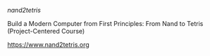*nand2tetris*

Build a Modern Computer from First Principles: From Nand to Tetris (Project-Centered Course)

https://www.nand2tetris.org
